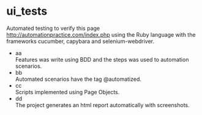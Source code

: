 # ui_tests
Automated testing to verify this page http://automationpractice.com/index.php using the Ruby language with the frameworks cucumber, capybara and selenium-webdriver.

<ul>
<li>aa</li> Features was write using BDD and the steps was used to automation scenarios. 
<li>bb</li> Automated scenarios have the tag @automatized.
<li>cc</li> Scripts implemented using Page Objects.
<li>dd</li> The project generates an html report automatically with screenshots.
</ul>
